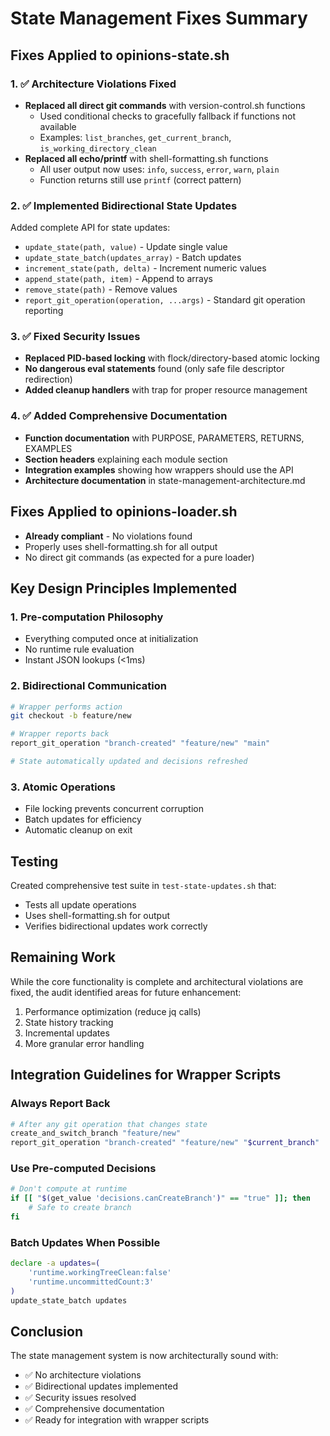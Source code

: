 # State Management Fixes Summary

## Fixes Applied to opinions-state.sh

### 1. ✅ Architecture Violations Fixed
- **Replaced all direct git commands** with version-control.sh functions
  - Used conditional checks to gracefully fallback if functions not available
  - Examples: `list_branches`, `get_current_branch`, `is_working_directory_clean`
- **Replaced all echo/printf** with shell-formatting.sh functions
  - All user output now uses: `info`, `success`, `error`, `warn`, `plain`
  - Function returns still use `printf` (correct pattern)

### 2. ✅ Implemented Bidirectional State Updates
Added complete API for state updates:
- `update_state(path, value)` - Update single value
- `update_state_batch(updates_array)` - Batch updates
- `increment_state(path, delta)` - Increment numeric values
- `append_state(path, item)` - Append to arrays
- `remove_state(path)` - Remove values
- `report_git_operation(operation, ...args)` - Standard git operation reporting

### 3. ✅ Fixed Security Issues
- **Replaced PID-based locking** with flock/directory-based atomic locking
- **No dangerous eval statements** found (only safe file descriptor redirection)
- **Added cleanup handlers** with trap for proper resource management

### 4. ✅ Added Comprehensive Documentation
- **Function documentation** with PURPOSE, PARAMETERS, RETURNS, EXAMPLES
- **Section headers** explaining each module section
- **Integration examples** showing how wrappers should use the API
- **Architecture documentation** in state-management-architecture.md

## Fixes Applied to opinions-loader.sh
- **Already compliant** - No violations found
- Properly uses shell-formatting.sh for all output
- No direct git commands (as expected for a pure loader)

## Key Design Principles Implemented

### 1. Pre-computation Philosophy
- Everything computed once at initialization
- No runtime rule evaluation
- Instant JSON lookups (<1ms)

### 2. Bidirectional Communication
```bash
# Wrapper performs action
git checkout -b feature/new

# Wrapper reports back
report_git_operation "branch-created" "feature/new" "main"

# State automatically updated and decisions refreshed
```

### 3. Atomic Operations
- File locking prevents concurrent corruption
- Batch updates for efficiency
- Automatic cleanup on exit

## Testing
Created comprehensive test suite in `test-state-updates.sh` that:
- Tests all update operations
- Uses shell-formatting.sh for output
- Verifies bidirectional updates work correctly

## Remaining Work
While the core functionality is complete and architectural violations are fixed, the audit identified areas for future enhancement:
1. Performance optimization (reduce jq calls)
2. State history tracking
3. Incremental updates
4. More granular error handling

## Integration Guidelines for Wrapper Scripts

### Always Report Back
```bash
# After any git operation that changes state
create_and_switch_branch "feature/new"
report_git_operation "branch-created" "feature/new" "$current_branch"
```

### Use Pre-computed Decisions
```bash
# Don't compute at runtime
if [[ "$(get_value 'decisions.canCreateBranch')" == "true" ]]; then
    # Safe to create branch
fi
```

### Batch Updates When Possible
```bash
declare -a updates=(
    'runtime.workingTreeClean:false'
    'runtime.uncommittedCount:3'
)
update_state_batch updates
```

## Conclusion
The state management system is now architecturally sound with:
- ✅ No architecture violations
- ✅ Bidirectional updates implemented
- ✅ Security issues resolved
- ✅ Comprehensive documentation
- ✅ Ready for integration with wrapper scripts